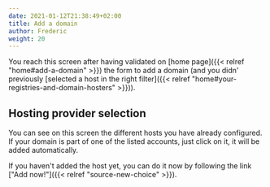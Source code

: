 ```yaml
---
date: 2021-01-12T21:38:49+02:00
title: Add a domain
author: Frederic
weight: 20
---
```


You reach this screen after having validated on [home page]({{< relref "home#add-a-domain" >}}) the form to add a domain (and you didn' previously [selected a host in the right filter]({{< relref "home#your-registries-and-domain-hosters" >}})).

## Hosting provider selection

You can see on this screen the different hosts you have already configured.
If your domain is part of one of the listed accounts, just click on it, it will be added automatically.

If you haven't added the host yet, you can do it now by following the link ["Add now!"]({{< relref "source-new-choice" >}}).